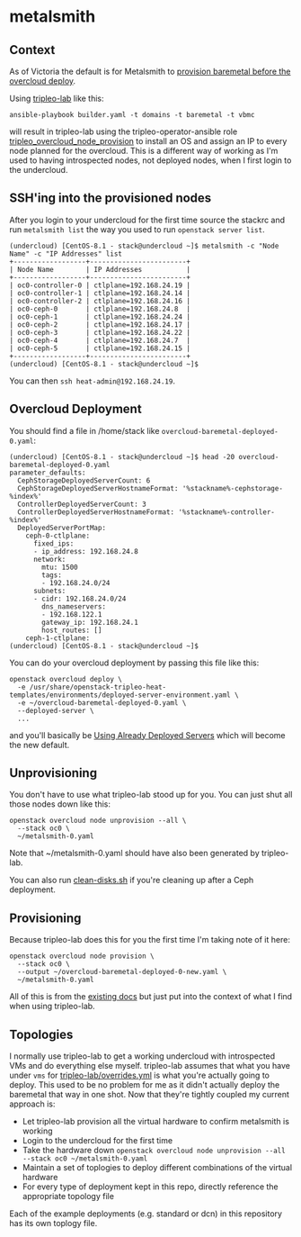 # metalsmith

## Context

As of Victoria the default is for Metalsmith to 
[provision baremetal before the overcloud deploy](https://docs.openstack.org/project-deploy-guide/tripleo-docs/latest/provisioning/baremetal_provision.html).

Using [tripleo-lab](../tripleo-lab) like this:

`ansible-playbook builder.yaml -t domains -t baremetal -t vbmc`

will result in tripleo-lab using the tripleo-operator-ansible role
[tripleo_overcloud_node_provision](https://opendev.org/openstack/tripleo-operator-ansible/src/branch/master/roles/tripleo_overcloud_node_provision)
to install an OS and assign an IP to every node planned for the
overcloud. This is a different way of working as I'm used to having
introspected nodes, not deployed nodes, when I first login to the
undercloud.

## SSH'ing into the provisioned nodes

After you login to your undercloud for the first time source the stackrc
and run `metalsmith list` the way you used to run `openstack server list`.

```
(undercloud) [CentOS-8.1 - stack@undercloud ~]$ metalsmith -c "Node Name" -c "IP Addresses" list
+------------------+------------------------+
| Node Name        | IP Addresses           |
+------------------+------------------------+
| oc0-controller-0 | ctlplane=192.168.24.19 |
| oc0-controller-1 | ctlplane=192.168.24.14 |
| oc0-controller-2 | ctlplane=192.168.24.16 |
| oc0-ceph-0       | ctlplane=192.168.24.8  |
| oc0-ceph-1       | ctlplane=192.168.24.24 |
| oc0-ceph-2       | ctlplane=192.168.24.17 |
| oc0-ceph-3       | ctlplane=192.168.24.22 |
| oc0-ceph-4       | ctlplane=192.168.24.7  |
| oc0-ceph-5       | ctlplane=192.168.24.15 |
+------------------+------------------------+
(undercloud) [CentOS-8.1 - stack@undercloud ~]$ 
```

You can then `ssh heat-admin@192.168.24.19`.

## Overcloud Deployment

You should find a file in /home/stack like `overcloud-baremetal-deployed-0.yaml`:
```
(undercloud) [CentOS-8.1 - stack@undercloud ~]$ head -20 overcloud-baremetal-deployed-0.yaml 
parameter_defaults:
  CephStorageDeployedServerCount: 6
  CephStorageDeployedServerHostnameFormat: '%stackname%-cephstorage-%index%'
  ControllerDeployedServerCount: 3
  ControllerDeployedServerHostnameFormat: '%stackname%-controller-%index%'
  DeployedServerPortMap:
    ceph-0-ctlplane:
      fixed_ips:
      - ip_address: 192.168.24.8
      network:
        mtu: 1500
        tags:
        - 192.168.24.0/24
      subnets:
      - cidr: 192.168.24.0/24
        dns_nameservers:
        - 192.168.122.1
        gateway_ip: 192.168.24.1
        host_routes: []
    ceph-1-ctlplane:
(undercloud) [CentOS-8.1 - stack@undercloud ~]$ 
```

You can do your overcloud deployment by passing this file like this:

```
openstack overcloud deploy \
  -e /usr/share/openstack-tripleo-heat-templates/environments/deployed-server-environment.yaml \
  -e ~/overcloud-baremetal-deployed-0.yaml \
  --deployed-server \
  ...
```

and you'll basically be [Using Already Deployed Servers](https://docs.openstack.org/project-deploy-guide/tripleo-docs/latest/features/deployed_server.html) which will become the new default.

## Unprovisioning

You don't have to use what tripleo-lab stood up for you. You can just
shut all those nodes down like this:

```
openstack overcloud node unprovision --all \
  --stack oc0 \
  ~/metalsmith-0.yaml
```

Note that ~/metalsmith-0.yaml should have also been generated by
tripleo-lab.

You can also run [clean-disks.sh](clean-disks.sh) if you're cleaning
up after a Ceph deployment.

## Provisioning

Because tripleo-lab does this for you the first time I'm taking note
of it here:

```
openstack overcloud node provision \
  --stack oc0 \
  --output ~/overcloud-baremetal-deployed-0-new.yaml \
  ~/metalsmith-0.yaml
```

All of this is from the [existing docs](https://docs.openstack.org/project-deploy-guide/tripleo-docs/latest/provisioning/baremetal_provision.html)
but just put into the context of what I find when using tripleo-lab.

## Topologies

I normally use tripleo-lab to get a working undercloud with
introspected VMs and do everything else myself. tripleo-lab
assumes that what you have under `vms` for 
[tripleo-lab/overrides.yml](../tripleo-lab/overrides.yml)
is what you're actually going to deploy. This used to be no 
problem for me as it didn't actually deploy the baremetal that way in
one shot. Now that they're tightly coupled my current approach is:

- Let tripleo-lab provision all the virtual hardware to confirm
  metalsmith is working
- Login to the undercloud for the first time
- Take the hardware down `openstack overcloud node unprovision --all --stack oc0 ~/metalsmith-0.yaml`
- Maintain a set of toplogies to deploy different combinations of the
  virtual hardware
- For every type of deployment kept in this repo, directly reference
  the appropriate topology file

Each of the example deployments (e.g. standard or dcn) in this
repository has its own toplogy file.
